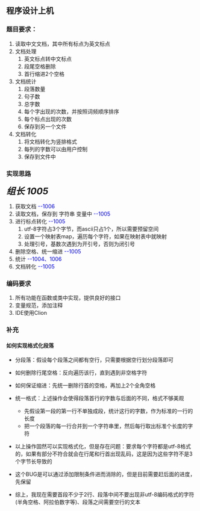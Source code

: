 ## 程序设计上机
### 题目要求：
1. 读取中文文档，其中所有标点为英文标点
2. 文档处理
   1. 英文标点转中文标点
   2. 段尾空格删除
   3. 首行缩进2个空格
3. 文档统计
   1. 段落数量
   2. 句子数
   3. 总字数
   4. 每个字出现的次数，并按照词频顺序排序
   5. 每个标点出现的次数
   6. 保存到另一个文件
4. 文档转化
   1. 将文档转化为竖排格式
   2. 每列的字数可以由用户控制
   3. 保存到文件中

### 实现思路
<font size=5>***组长 1005***</font>
1. 获取文档  <font color="blue">--1006</font>
2. 读取文档，保存到 字符串 变量中  <font color="blue">--1005</font>
3. 进行标点转化  <font color="blue">--1005</font>
   1. utf-8字符占3个字节，而ascii只占1个，所以需要预留空间
   2. 设置一个映射表map，遍历每个字符，如果在映射表中就映射
   3. 处理引号，基数次遇到为开引号，否则为闭引号
4. 删除空格、统一缩进   <font color="blue">--1005</font>
5. 统计  <font color="blue">--1004、1006</font>
6. 文档转化  <font color="blue">--1005</font>

### 编码要求
1. 所有功能在函数或类中实现，提供良好的接口
2. 变量规范，添加注释
3. IDE使用Clion


### 补充
#### 如何实现格式化段落
- 分段落：假设每个段落之间都有空行，只需要根据空行划分段落即可
- 如何删除行尾空格：反向遍历该行，直到遇到非空格字符
- 如何保证缩进：先统一删除行首的空格，再加上2个全角空格
- 统一格式：上述操作会使得段落首行的字数与后面的不同，格式不够美观
  - 先假设第一段的第一行不单独成段，统计这行的字数，作为标准的一行的长度
  - 把一个段落的每一行合并到一个字符串里，然后每行取出标准个长度的字符
- 以上操作固然可以实现格式化，但是存在问题：要求每个字符都是utf-8格式的，如果有部分不符合就会在行尾和行首出现乱码，这是因为这些字符不是3个字节长导致的
- 这个BUG是可以通过添加限制条件进而消除的，但是目前需要赶后面的进度，先保留

- 综上，我现在需要首段不少于2行、段落中间不要出现非utf-8编码格式的字符(半角空格、阿拉伯数字等)、段落之间需要空行的文本